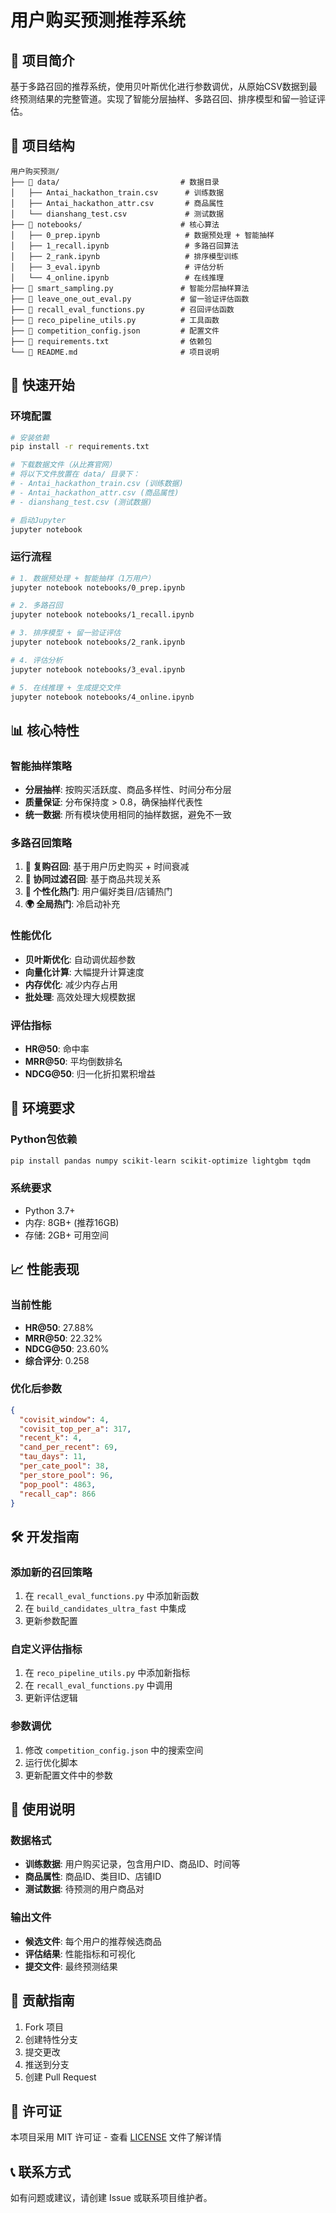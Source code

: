 # 用户购买预测推荐系统

## 🎯 项目简介
基于多路召回的推荐系统，使用贝叶斯优化进行参数调优，从原始CSV数据到最终预测结果的完整管道。实现了智能分层抽样、多路召回、排序模型和留一验证评估。

## 📁 项目结构
```
用户购买预测/
├── 📁 data/                           # 数据目录
│   ├── Antai_hackathon_train.csv      # 训练数据
│   ├── Antai_hackathon_attr.csv       # 商品属性
│   └── dianshang_test.csv             # 测试数据
├── 📁 notebooks/                      # 核心算法
│   ├── 0_prep.ipynb                   # 数据预处理 + 智能抽样
│   ├── 1_recall.ipynb                 # 多路召回算法
│   ├── 2_rank.ipynb                   # 排序模型训练
│   ├── 3_eval.ipynb                   # 评估分析
│   └── 4_online.ipynb                 # 在线推理
├── 📄 smart_sampling.py               # 智能分层抽样算法
├── 📄 leave_one_out_eval.py           # 留一验证评估函数
├── 📄 recall_eval_functions.py        # 召回评估函数
├── 📄 reco_pipeline_utils.py          # 工具函数
├── 📄 competition_config.json         # 配置文件
├── 📄 requirements.txt                # 依赖包
└── 📄 README.md                       # 项目说明
```

## 🚀 快速开始

### 环境配置
```bash
# 安装依赖
pip install -r requirements.txt

# 下载数据文件（从比赛官网）
# 将以下文件放置在 data/ 目录下：
# - Antai_hackathon_train.csv (训练数据)
# - Antai_hackathon_attr.csv (商品属性)
# - dianshang_test.csv (测试数据)

# 启动Jupyter
jupyter notebook
```

### 运行流程
```bash
# 1. 数据预处理 + 智能抽样（1万用户）
jupyter notebook notebooks/0_prep.ipynb

# 2. 多路召回
jupyter notebook notebooks/1_recall.ipynb

# 3. 排序模型 + 留一验证评估
jupyter notebook notebooks/2_rank.ipynb

# 4. 评估分析
jupyter notebook notebooks/3_eval.ipynb

# 5. 在线推理 + 生成提交文件
jupyter notebook notebooks/4_online.ipynb
```

## 📊 核心特性

### 智能抽样策略
- **分层抽样**: 按购买活跃度、商品多样性、时间分布分层
- **质量保证**: 分布保持度 > 0.8，确保抽样代表性
- **统一数据**: 所有模块使用相同的抽样数据，避免不一致

### 多路召回策略
1. **🔄 复购召回**: 基于用户历史购买 + 时间衰减
2. **🔗 协同过滤召回**: 基于商品共现关系
3. **🏪 个性化热门**: 用户偏好类目/店铺热门
4. **🌍 全局热门**: 冷启动补充

### 性能优化
- **贝叶斯优化**: 自动调优超参数
- **向量化计算**: 大幅提升计算速度
- **内存优化**: 减少内存占用
- **批处理**: 高效处理大规模数据

### 评估指标
- **HR@50**: 命中率
- **MRR@50**: 平均倒数排名
- **NDCG@50**: 归一化折扣累积增益

## 🔧 环境要求

### Python包依赖
```bash
pip install pandas numpy scikit-learn scikit-optimize lightgbm tqdm
```

### 系统要求
- Python 3.7+
- 内存: 8GB+ (推荐16GB)
- 存储: 2GB+ 可用空间

## 📈 性能表现

### 当前性能
- **HR@50**: 27.88%
- **MRR@50**: 22.32%
- **NDCG@50**: 23.60%
- **综合评分**: 0.258

### 优化后参数
```json
{
  "covisit_window": 4,
  "covisit_top_per_a": 317,
  "recent_k": 4,
  "cand_per_recent": 69,
  "tau_days": 11,
  "per_cate_pool": 38,
  "per_store_pool": 96,
  "pop_pool": 4863,
  "recall_cap": 866
}
```

## 🛠️ 开发指南

### 添加新的召回策略
1. 在 `recall_eval_functions.py` 中添加新函数
2. 在 `build_candidates_ultra_fast` 中集成
3. 更新参数配置

### 自定义评估指标
1. 在 `reco_pipeline_utils.py` 中添加新指标
2. 在 `recall_eval_functions.py` 中调用
3. 更新评估逻辑

### 参数调优
1. 修改 `competition_config.json` 中的搜索空间
2. 运行优化脚本
3. 更新配置文件中的参数

## 📝 使用说明

### 数据格式
- **训练数据**: 用户购买记录，包含用户ID、商品ID、时间等
- **商品属性**: 商品ID、类目ID、店铺ID
- **测试数据**: 待预测的用户商品对

### 输出文件
- **候选文件**: 每个用户的推荐候选商品
- **评估结果**: 性能指标和可视化
- **提交文件**: 最终预测结果

## 🤝 贡献指南

1. Fork 项目
2. 创建特性分支
3. 提交更改
4. 推送到分支
5. 创建 Pull Request

## 📄 许可证

本项目采用 MIT 许可证 - 查看 [LICENSE](LICENSE) 文件了解详情

## 📞 联系方式

如有问题或建议，请创建 Issue 或联系项目维护者。
